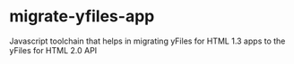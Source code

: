 # migrate-yfiles-app
Javascript toolchain that helps in migrating yFiles for HTML 1.3 apps to the yFiles for HTML 2.0 API
